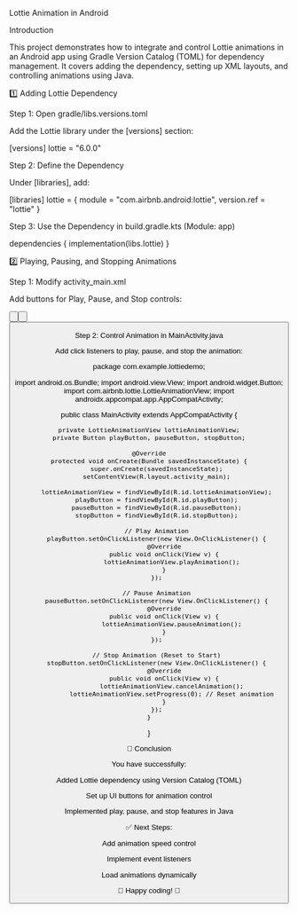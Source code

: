 Lottie Animation in Android

Introduction

This project demonstrates how to integrate and control Lottie animations in an Android app using Gradle Version Catalog (TOML) for dependency management. It covers adding the dependency, setting up XML layouts, and controlling animations using Java.

1️⃣ Adding Lottie Dependency

Step 1: Open gradle/libs.versions.toml

Add the Lottie library under the [versions] section:

[versions]
lottie = "6.0.0"

Step 2: Define the Dependency

Under [libraries], add:

[libraries]
lottie = { module = "com.airbnb.android:lottie", version.ref = "lottie" }

Step 3: Use the Dependency in build.gradle.kts (Module: app)

dependencies {
    implementation(libs.lottie)
}

2️⃣ Playing, Pausing, and Stopping Animations

Step 1: Modify activity_main.xml

Add buttons for Play, Pause, and Stop controls:

<Button
    android:id="@+id/playButton"
    android:layout_width="wrap_content"
    android:layout_height="wrap_content"
    android:text="Play Animation"
    android:layout_marginTop="20dp"/>

<Button
    android:id="@+id/pauseButton"
    android:layout_width="wrap_content"
    android:layout_height="wrap_content"
    android:text="Pause Animation"
    android:layout_marginTop="20dp"/>

<Button
    android:id="@+id/stopButton"
    android:layout_width="wrap_content"
    android:layout_height="wrap_content"
    android:text="Stop Animation"
    android:layout_marginTop="20dp"/>

Step 2: Control Animation in MainActivity.java

Add click listeners to play, pause, and stop the animation:

package com.example.lottiedemo;

import android.os.Bundle;
import android.view.View;
import android.widget.Button;
import com.airbnb.lottie.LottieAnimationView;
import androidx.appcompat.app.AppCompatActivity;

public class MainActivity extends AppCompatActivity {

    private LottieAnimationView lottieAnimationView;
    private Button playButton, pauseButton, stopButton;

    @Override
    protected void onCreate(Bundle savedInstanceState) {
        super.onCreate(savedInstanceState);
        setContentView(R.layout.activity_main);

        lottieAnimationView = findViewById(R.id.lottieAnimationView);
        playButton = findViewById(R.id.playButton);
        pauseButton = findViewById(R.id.pauseButton);
        stopButton = findViewById(R.id.stopButton);

        // Play Animation
        playButton.setOnClickListener(new View.OnClickListener() {
            @Override
            public void onClick(View v) {
                lottieAnimationView.playAnimation();
            }
        });

        // Pause Animation
        pauseButton.setOnClickListener(new View.OnClickListener() {
            @Override
            public void onClick(View v) {
                lottieAnimationView.pauseAnimation();
            }
        });

        // Stop Animation (Reset to Start)
        stopButton.setOnClickListener(new View.OnClickListener() {
            @Override
            public void onClick(View v) {
                lottieAnimationView.cancelAnimation();
                lottieAnimationView.setProgress(0); // Reset animation
            }
        });
    }
}

🎉 Conclusion

You have successfully:

Added Lottie dependency using Version Catalog (TOML)

Set up UI buttons for animation control

Implemented play, pause, and stop features in Java

✅ Next Steps:

Add animation speed control

Implement event listeners

Load animations dynamically

🚀 Happy coding! 🎨
